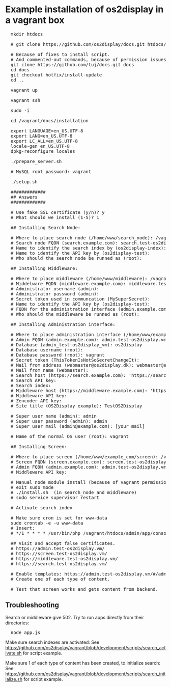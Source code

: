# Example installation of os2display in a vagrant box

<pre>
  mkdir htdocs

  # git clone https://github.com/os2display/docs.git htdocs/docs

  # Because of fixes to install script.
  # And commented-out commands, because of permission issues with vagrant.
  git clone https://github.com/tuj/docs.git docs
  cd docs
  git checkout hotfix/install-update
  cd ..

  vagrant up
  
  vagrant ssh
  
  sudo -i
  
  cd /vagrant/docs/installation

  export LANGUAGE=en_US.UTF-8
  export LANG=en_US.UTF-8
  export LC_ALL=en_US.UTF-8
  locale-gen en_US.UTF-8
  dpkg-reconfigure locales
  
  ./prepare_server.sh
  
  # MySQL root password: vagrant
    
  ./setup.sh
  
  #############
  ## Answers
  #############
  
  # Use fake SSL certificate (y/n)? y
  # What should we install (1-5)? 1
  
  ## Installing Search Node:
  
  # Where to place search node (/home/www/search_node): /vagrant/htdocs/search_node
  # Search node FQDN (search.example.com): search.test-os2display.vm
  # Name to identify the search index by (os2display-index):
  # Name to identify the API key by (os2display-test):
  # Who should the search node be runned as (root):
  
  ## Installing Middleware:
  
  # Where to place middleware (/home/www/middleware): /vagrant/htdocs/middleware
  # Middelware FQDN (middleware.example.com): middleware.test-os2display.vm
  # Administrator username (admin):
  # Administrator password (admin):
  # Secret token used in communcation (MySuperSecret):
  # Name to identify the API key by (os2display-test):
  # FQDN for the administration interface (admin.example.com): admin.test-os2display.vm
  # Who should the middleware be runned as (root):

  ## Installing Administration interface:
  
  # Where to place administration interface (/home/www/example_com/admin): /vagrant/htdocs/admin
  # Admin FQDN (admin.example.com): admin.test-os2display.vm
  # Database (admin_test-os2display_vm): os2display
  # Database username (root):
  # Database password (root): vagrant
  # Secret token (ThisTokenIsNotSoSecretChangeIt):
  # Mail from address (webmaster@os2display.dk): webmaster@admin.test-os2display.vm
  # Mail from name (webmaster):
  # Search host (https://search.example.com): 'https://search.test-os2display.vm'
  # Search API key:
  # Search index:
  # Middleware host (https://middleware.example.com): 'https://middleware.test-os2display.vm'
  # Middleware API key:
  # Zencoder API key:
  # Site title (OS2Display example): TestOS2Display

  # Super user name (admin): admin
  # Super user password (admin): admin
  # Super user mail (admin@example.com): [your mail]

  # Name of the normal OS user (root): vagrant

  ## Installing Screen:

  # Where to place screen (/home/www/example_com/screen): /vagrant/htdocs/screen
  # Screen FQDN (screen.example.com): screen.test-os2display.vm
  # Admin FQDN (admin.example.com): admin.test-os2display.vm
  # Middleware API key: 

  # Manual node module install (because of vagrant permissions)
  # exit sudo mode
  # ./install.sh  (in search_node and middleware)
  # sudo service supervisor restart

  # Activate search index  

  # Make sure cron is set for www-data
  sudo crontab -e -u www-data
  # Insert:
  # */1 * * * * /usr/bin/php /vagrant/htdocs/admin/app/console os2display:core:cron --env=prod
  
  ## Visit and accept false certificates.
  # https://admin.test-os2display.vm/
  # https://screen.test-os2display.vm/
  # https://middleware.test-os2display.vm/
  # https://search.test-os2display.vm/
  
  # Enable templates: https://admin.test-os2display.vm/#/admin-templates
  # Create one of each type of content.

  # Test that screen works and gets content from backend.
</pre>

## Troubleshooting

Search or middleware give 502. Try to run apps directly from their directories:
<pre>
  node app.js
</pre>

Make sure search indexes are activated:
See https://github.com/os2display/vagrant/blob/development/scripts/search_activate.sh for script example.

Make sure 1 of each type of content has been created, to initialize search:
See https://github.com/os2display/vagrant/blob/development/scripts/search_initialize.sh for script example.

